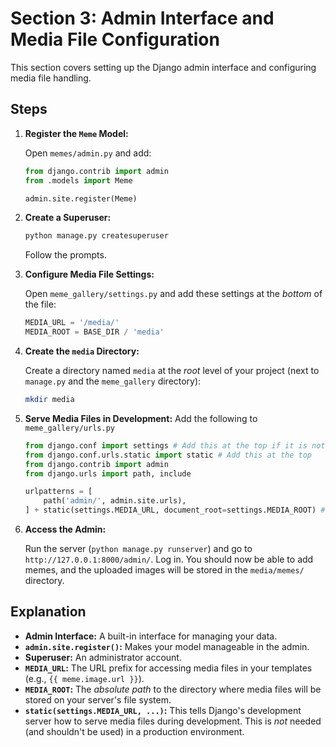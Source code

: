 # Section 3: Admin Interface and Media File Configuration

This section covers setting up the Django admin interface and configuring media file handling.

## Steps

1.  **Register the `Meme` Model:**

    Open `memes/admin.py` and add:

    ```python
    from django.contrib import admin
    from .models import Meme

    admin.site.register(Meme)
    ```

2.  **Create a Superuser:**

    ```bash
    python manage.py createsuperuser
    ```
    Follow the prompts.

3.  **Configure Media File Settings:**

    Open `meme_gallery/settings.py` and add these settings at the *bottom* of the file:

    ```python
    MEDIA_URL = '/media/'
    MEDIA_ROOT = BASE_DIR / 'media'
    ```

4.  **Create the `media` Directory:**

    Create a directory named `media` at the *root* level of your project (next to `manage.py` and the `meme_gallery` directory):

    ```bash
    mkdir media
    ```

5.  **Serve Media Files in Development:**
    Add the following to `meme_gallery/urls.py`

    ```python
    from django.conf import settings # Add this at the top if it is not present
    from django.conf.urls.static import static # Add this at the top
    from django.contrib import admin
    from django.urls import path, include

    urlpatterns = [
        path('admin/', admin.site.urls),
    ] + static(settings.MEDIA_URL, document_root=settings.MEDIA_ROOT) # Add this line
    ```

6.  **Access the Admin:**

    Run the server (`python manage.py runserver`) and go to `http://127.0.0.1:8000/admin/`. Log in. You should now be able to add memes, and the uploaded images will be stored in the `media/memes/` directory.

## Explanation

*   **Admin Interface:**  A built-in interface for managing your data.
*   **`admin.site.register()`:** Makes your model manageable in the admin.
*   **Superuser:** An administrator account.
*   **`MEDIA_URL`:** The URL prefix for accessing media files in your templates (e.g., `{{ meme.image.url }}`).
*   **`MEDIA_ROOT`:**  The *absolute path* to the directory where media files will be stored on your server's file system.
*   **`static(settings.MEDIA_URL, ...)`:**  This tells Django's development server how to serve media files during development.  This is *not* needed (and shouldn't be used) in a production environment.